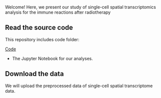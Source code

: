 Welcome! Here, we present our study of single-cell spatial transcriptomics analysis for the immune reactions after radiotherapy



## Read the source code

This repository includes code folder:

[Code](https://github.com/shusakai/LYM-project/tree/main/code)

- The Jupyter Notebook for our analyses.



## Download the data

We will upload the preprocessed data of single-cell spatial transcriptome data.
